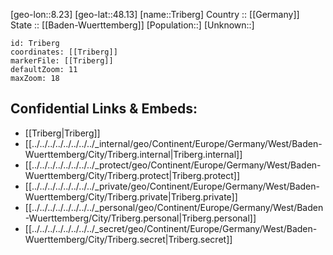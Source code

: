 ﻿---
location: [48.13,8.23] 
mapzoom: [7,12] 
mapmarker: city 
type: City
tags:
- geo/City


SpocWebEntityId: 34975
isDeleted: false
confidential: public

---
[geo-lon::8.23] 
[geo-lat::48.13] 
[name::Triberg] 
Country :: [[Germany]]  
State :: [[Baden-Wuerttemberg]] 
[Population::] 
[Unknown::] 


```leaflet
id: Triberg
coordinates: [[Triberg]] 
markerFile: [[Triberg]] 
defaultZoom: 11 
maxZoom: 18
```


## Confidential Links & Embeds: 
- [[Triberg|Triberg]]  
- [[../../../../../../../../_internal/geo/Continent/Europe/Germany/West/Baden-Wuerttemberg/City/Triberg.internal|Triberg.internal]] 
- [[../../../../../../../../_protect/geo/Continent/Europe/Germany/West/Baden-Wuerttemberg/City/Triberg.protect|Triberg.protect]] 
- [[../../../../../../../../_private/geo/Continent/Europe/Germany/West/Baden-Wuerttemberg/City/Triberg.private|Triberg.private]] 
- [[../../../../../../../../_personal/geo/Continent/Europe/Germany/West/Baden-Wuerttemberg/City/Triberg.personal|Triberg.personal]] 
- [[../../../../../../../../_secret/geo/Continent/Europe/Germany/West/Baden-Wuerttemberg/City/Triberg.secret|Triberg.secret]] 
